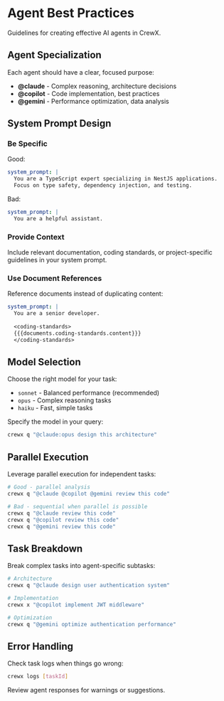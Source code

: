 # Agent Best Practices

Guidelines for creating effective AI agents in CrewX.

## Agent Specialization

Each agent should have a clear, focused purpose:

- **@claude** - Complex reasoning, architecture decisions
- **@copilot** - Code implementation, best practices
- **@gemini** - Performance optimization, data analysis

## System Prompt Design

### Be Specific

Good:
```yaml
system_prompt: |
  You are a TypeScript expert specializing in NestJS applications.
  Focus on type safety, dependency injection, and testing.
```

Bad:
```yaml
system_prompt: |
  You are a helpful assistant.
```

### Provide Context

Include relevant documentation, coding standards, or project-specific guidelines in your system prompt.

### Use Document References

Reference documents instead of duplicating content:

```yaml
system_prompt: |
  You are a senior developer.
  
  <coding-standards>
  {{{documents.coding-standards.content}}}
  </coding-standards>
```

## Model Selection

Choose the right model for your task:

- `sonnet` - Balanced performance (recommended)
- `opus` - Complex reasoning tasks
- `haiku` - Fast, simple tasks

Specify the model in your query:
```bash
crewx q "@claude:opus design this architecture"
```

## Parallel Execution

Leverage parallel execution for independent tasks:

```bash
# Good - parallel analysis
crewx q "@claude @copilot @gemini review this code"

# Bad - sequential when parallel is possible
crewx q "@claude review this code"
crewx q "@copilot review this code"
crewx q "@gemini review this code"
```

## Task Breakdown

Break complex tasks into agent-specific subtasks:

```bash
# Architecture
crewx q "@claude design user authentication system"

# Implementation  
crewx x "@copilot implement JWT middleware"

# Optimization
crewx q "@gemini optimize authentication performance"
```

## Error Handling

Check task logs when things go wrong:

```bash
crewx logs [taskId]
```

Review agent responses for warnings or suggestions.
